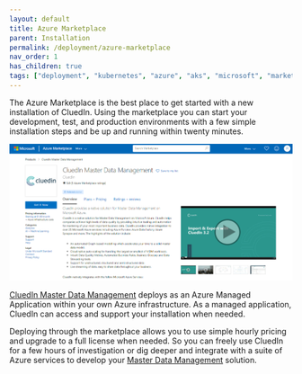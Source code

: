 ```yaml
---
layout: default
title: Azure Marketplace
parent: Installation
permalink: /deployment/azure-marketplace
nav_order: 1
has_children: true
tags: ["deployment", "kubernetes", "azure", "aks", "microsoft", "marketplace", "azure-marketplace"]
---
```


The Azure Marketplace is the best place to get started with a new installation of CluedIn.
Using the marketplace you can start your development, test, and production environments with a few simple installation steps and be up and running within twenty minutes.

![CluedIn on the Azure Marketplace](../../assets/images/ama/marketplace.png)

[CluedIn Master Data Management] deploys as an Azure Managed Application within your own Azure infrastructure. As a managed application, CluedIn can access and support your installation when needed.

Deploying through the marketplace allows you to use simple hourly pricing and upgrade to a full license when needed. So you can freely use CluedIn for a few hours of investigation or dig deeper
and integrate with a suite of Azure services to develop your [Master Data Management] solution.

[CluedIn Master Data Management]: https://azuremarketplace.microsoft.com/en-gb/marketplace/apps/cluedin.azurecluedin?tab=Overview
[Master Data Management]: https://docs.microsoft.com/en-us/azure/architecture/reference-architectures/data/cluedin
